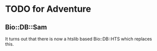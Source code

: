 # TODO for Adventure

## Bio::DB::Sam

It turns out that there is now a htslib based Bio::DB::HTS which replaces this.
